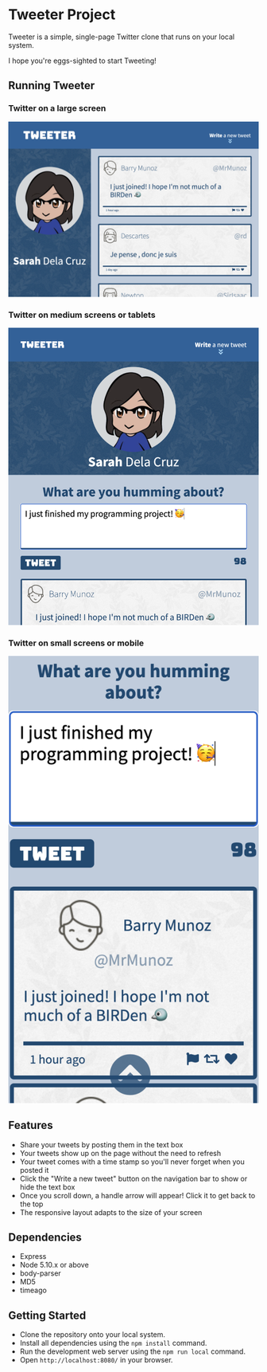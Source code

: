 # Tweeter Project

Tweeter is a simple, single-page Twitter clone that runs on your local system.

I hope you're eggs-sighted to start Tweeting!

## Running Tweeter
### Twitter on a large screen
!["Tweeter on a large screen"](public/images/screenshot-big.png)
### Twitter on medium screens or tablets
!["Tweeter on a medium screen"](public/images/screenshot-med.png)
### Twitter on small screens or mobile
!["Tweeter on mobile"](public/images/screenshot-mobile.png)

## Features

- Share your tweets by posting them in the text box
- Your tweets show up on the page without the need to refresh
- Your tweet comes with a time stamp so you'll never forget when you posted it
- Click the "Write a new tweet" button on the navigation bar to show or hide the text box
- Once you scroll down, a handle arrow will appear! Click it to get back to the top
- The responsive layout adapts to the size of your screen

## Dependencies

- Express
- Node 5.10.x or above
- body-parser
- MD5
- timeago

## Getting Started

- Clone the repository onto your local system.
- Install all dependencies using the `npm install` command.
- Run the development web server using the `npm run local` command.
- Open `http://localhost:8080/` in your browser.